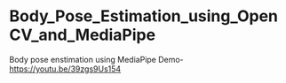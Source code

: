 # Body_Pose_Estimation_using_OpenCV_and_MediaPipe
Body pose enstimation using MediaPipe
Demo- https://youtu.be/39zgs9Us154
